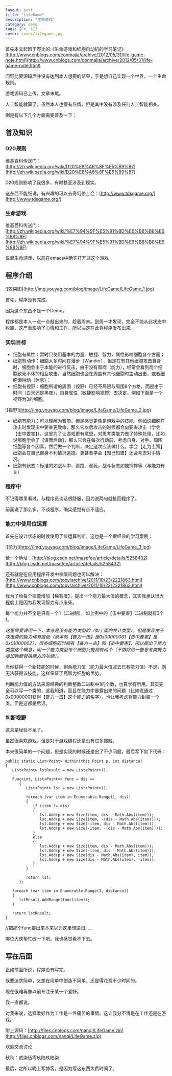 ```yaml
---
layout: post
title: "LifeGame"
description: "生命游戏"
category: demo
tags: [C#, AI]
cover: cover/lifegame.jpg
---
```


首先本文起因于野比的《生命游戏和细胞自动机的学习笔记》[http://www.cnblogs.com/conmajia/archive/2012/05/31/life-game-note.html](http://www.cnblogs.com/conmajia/archive/2012/05/31/life-game-note.html)

问野比要源码后并没有达到本人想要的结果，于是想自己实现一个世界，一个生命规则。

游戏源码已上传，文章末尾。

人工智能就算了，虽然本人也很有热情，但是其中没有涉及任何人工智能相关。

倒是有以下几个方面需要普及一下：

## 普及知识

### D20规则

维基百科传送门：[http://zh.wikipedia.org/wiki/D20%E8%A6%8F%E5%89%87](http://zh.wikipedia.org/wiki/D20%E8%A6%8F%E5%89%87)

D20规则影响了我很多，有时甚至涉及到现实。

这东西不能细说，有兴趣的可以去奇幻修士会：[http://www.tdsgame.org/](http://www.tdsgame.org/)

### 生命游戏

维基百科传送门：[http://zh.wikipedia.org/wiki/%E7%94%9F%E5%91%BD%E6%B8%B8%E6%88%8F](http://zh.wikipedia.org/wiki/%E7%94%9F%E5%91%BD%E6%B8%B8%E6%88%8F)

说起生命游戏，以前在emacs中确实打开过这个游戏。

## 程序介绍

![效果图]\(http://img.youyag.com/blog/image/LifeGame/LifeGame_1.jpg)

首先，程序没有完成。

因为这个东西不是一个Demo。

程序都是本人一点一点敲出来的，趁着周末。到周一才发现，完全不能从此状态中脱离，这严重影响了心情和工作。所以决定在此将程序发布出来。

 

### 实现目标

* 细胞有属性：暂时只使用基本的力量、敏捷、智力，属性影响细胞各个方面；
* 细胞有动作：细胞大多时间在漫步（Wander），但是在有其他细胞攻击自身时，细胞会出于本能的进行反击，由于没有智商（能力），经常会看到两个细胞致死不休的相互攻击。当然细胞也会在周围有其他细胞时主动出击，或者细胞懒得动（休息）；
* 细胞有视野：细胞所谓的周围（视野）已经不局限与周围8个方格，而是由于时间（白天还是黑夜），自身属性（敏捷影响视野）去决定。例如下面是一个视野为3的细胞。

![视野]\(http://img.youyag.com/blog/image/LifeGame/LifeGame_2.jpg)

* 细胞有能力：可以理解为智商。但是感觉更像是游戏中的技能。例如说细胞在攻击时发现击中要害更致命，那么它以后攻击的时候都会向要害攻击（学会【击中要害】）。这里为了让游戏更有意思，对思考类能力做了特殊处理，比如说细胞学会了【谋而后动】，那么它会在每次行动前，考虑自身、对手、周围细胞等各个因素，然后做一个判断，决定这次应该做什么。学会【走为上策】细胞会在自己自身不利情况逃跑。更甚者学会【知己知彼】还会考虑对手情况。
* 细胞有状态：标准的如战斗中、逃跑、濒死，战斗状态如被拌摔等（与能力有关）

### 程序中

不记得哪里看过，与程序员谈话很舒服，因为说两句就扯回程序了。

前面说了那么多，不谈程序，确实感觉有点不适应。

### 能力中使用位运算

首先在设计状态的时候使用了位运算判断，这也是一个很经典的学习案例：

![能力]\(http://img.youyag.com/blog/image/LifeGame/LifeGame_3.jpg)

给一个地址：[http://blog.csdn.net/masefee/article/details/5258432](http://blog.csdn.net/masefee/article/details/5258432)

还有就是在应用程序开发中权限问题也可以解决：[http://www.cnblogs.com/toby/archive/2011/10/23/2221863.html](http://www.cnblogs.com/toby/archive/2011/10/23/2221863.html)

我为了给每个技能增加【稀有度】，提出一个能力最大值的概念，其实我承认很大程度上是因为我发现智力有点废柴。

每个能力并不全是只有一个1（二进制），如上例中的【击中要害】二进制就有3个1。

*这里需要说明一下，本身是没有能力类型的（如上面的共计类型），但是发现由于攻击类的能力稀有度低（原本的【奋力一击】是0x00000001【击中要害】是0x01000002），很多细胞同时拥有【奋力一击】和【击中要害】，所以提出了能力类型这个概念，同一个能力类型每个细胞只能拥有两个（不排除给一些思考类能力增加判断替换能力的功能）。*

当你获得一个新技能的时候，剩余能力值（能力最大值减去已有能力值）不足，则无法获得该技能，这样保证了高智力细胞的优势。

判断能力值的方法来源经典的判断整数二进制中1的个数，也算学有所用。其实完全可以写一个类的，这我知道，而且在能力中暴露出来的问题（比如说通过0x00000001获得【奋力一击】这个能力的名字），也让我考虑将能力封装一个类。但是这都是后话。

### 判断视野

这真是经验不足了。

虽然很喜欢游戏，但是对于游戏编程还是没有过多接触。

本来很简单的一个问题，但是实现的时候还是出了不少问题，最后写下如下代码：

    public static List<Point> Within(this Point p, int distance)
    {
       List<Point> lstResult = new List<Point>();
    
       Func<int, List<Point>> func = dis =>
          {
             List<Point> lst = new List<Point>();
    
             foreach (var item in Enumerable.Range(1, dis))
             {
                if (item != dis)
                {
                   lst.Add(p + new Size(item, dis - Math.Abs(item)));
                   lst.Add(p + new Size(item, -(dis - Math.Abs(item))));
                   lst.Add(p + new Size(-item, dis - Math.Abs(item)));
                   lst.Add(p + new Size(-item, -(dis - Math.Abs(item))));
                }
                else
                {
                   lst.Add(p + new Size(item, dis - Math.Abs(item)));
                   lst.Add(p + new Size(-item, dis - Math.Abs(item)));
                   lst.Add(p + new Size(dis - Math.Abs(item), item));
                   lst.Add(p + new Size(dis - Math.Abs(item), -item));
                }
             }
    
             return lst;
          };
    
       foreach (var item in Enumerable.Range(1, distance))
       {
          lstResult.AddRange(func(item));
       }

       return lstResult;
    }

 

//把那个func提出来本来以为这里想递归……

哪位大侠帮忙改一下吧。我也感觉看不下去。

## 写在后面

正如前面所说，程序没有写完。

既要追求简单，又想在简单中创造不简单，还是得花费不少时间的。

现在很难再像以前专注于某一个爱好。

我一直都说。

对我来说，选择爱好作为工作是一件痛苦的事情。这让我分不清是在工作还是在游戏。

 

附上源码：[http://files.cnblogs.com/nanqi/LifeGame.zip](http://files.cnblogs.com/nanqi/LifeGame.zip)

欢迎交流讨论

秋秋：贰柒伍零玖陆玖陆柒

最后，之所以晚上写博客，是因为写这东西太费时间了。
